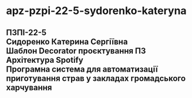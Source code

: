 # apz-pzpi-22-5-sydorenko-kateryna
ПЗПІ-22-5  
Сидоренко Катерина Сергіївна  
Шаблон Decorator проєктування ПЗ  
Архітектура Spotify  
Програмна система для автоматизації приготування страв у закладах громадського харчування  
---